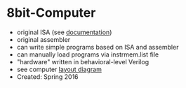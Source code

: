 # 8bit-Computer
* original ISA (see [documentation](https://github.com/wside/8bit-Computer/blob/master/Documentation/Documentation.pdf))   
* original assembler  
* can write simple programs based on ISA and assembler  
* can manually load programs via instrmem.list file  
* "hardware" written in behavioral-level Verilog   
*   see computer [layout diagram](https://github.com/wside/8bit-Computer/blob/master/Documentation/8bit-Layout1.pdf)
* Created: Spring 2016
